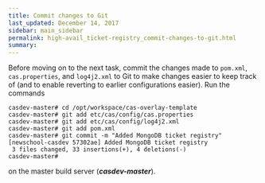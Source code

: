 ```yaml
---
title: Commit changes to Git
last_updated: December 14, 2017
sidebar: main_sidebar
permalink: high-avail_ticket-registry_commit-changes-to-git.html
summary:
---
```


Before moving on to the next task, commit the changes made to `pom.xml`, `cas.properties`, and `log4j2.xml` to Git to make changes easier to keep track of (and to enable reverting to earlier configurations easier). Run the commands

```console
casdev-master# cd /opt/workspace/cas-overlay-template
casdev-master# git add etc/cas/config/cas.properties
casdev-master# git add etc/cas/config/log4j2.xml
casdev-master# git add pom.xml
casdev-master# git commit -m "Added MongoDB ticket registry"
[newschool-casdev 57302ae] Added MongoDB ticket registry
 3 files changed, 33 insertions(+), 4 deletions(-)
casdev-master#  
```

on the master build server (***casdev-master***).
